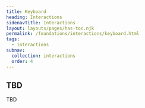 ```yaml
---
title: Keyboard
heading: Interactions
sidenavTitle: Interactions
layout: layouts/pages/has-toc.njk
permalink: /foundations/interactions/keyboard.html
tags:
  - interactions
subnav:
  collection: interactions
  order: 4
---
```


<link rel="stylesheet"
      href="/assets/packages/@rhds/elements/elements/rh-table/rh-table-lightdom.css"
      data-helmet>

<script type="module" data-helmet>
  import '@rhds/elements/rh-table/rh-table.js';
</script>

## TBD

TBD

